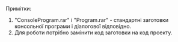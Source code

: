 Примітки:
1. "ConsoleProgram.rar" і "Program.rar" - стандартні заготовки консольної програми і діалогової відповідно.
2. Для роботи потрібно замінити код заготовки на код проекту.
